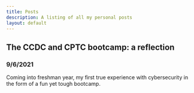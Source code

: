 ```yaml
---
title: Posts
description: A listing of all my personal posts
layout: default
---
```

## The CCDC and CPTC bootcamp: a reflection
### 9/6/2021 
Coming into freshman year, my first true experience with cybersecurity in the form of a fun yet tough bootcamp.

